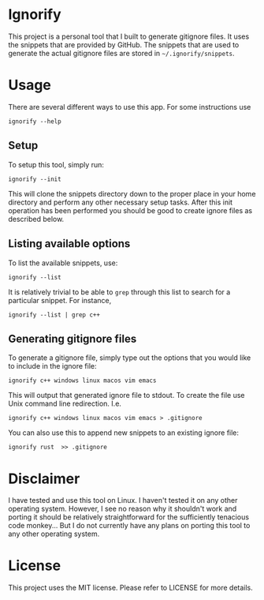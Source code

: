 Ignorify
========
This project is a personal tool that I built to generate gitignore files. It 
uses the snippets that are provided by GitHub. The snippets that are used to 
generate the actual gitignore files are stored in `~/.ignorify/snippets`. 

# Usage
There are several different ways to use this app. For some instructions use 
```
ignorify --help
```

## Setup
To setup this tool, simply run: 
```
ignorify --init
```
This will clone the snippets directory down to the proper place in your home directory
and perform any other necessary setup tasks. After this init operation has been performed
you should be good to create ignore files as described below.

## Listing available options
To list the available snippets, use: 
```
ignorify --list
```

It is relatively trivial to be able to `grep` through this list to search 
for a particular snippet. For instance, 
```
ignorify --list | grep c++
```

## Generating gitignore files
To generate a gitignore file, simply type out the options that you would 
like to include in the ignore file: 
```
ignorify c++ windows linux macos vim emacs 
```

This will output that generated ignore file to stdout. To create the file 
use Unix command line redirection. I.e. 
```
ignorify c++ windows linux macos vim emacs > .gitignore
```

You can also use this to append new snippets to an existing ignore file: 
```
ignorify rust  >> .gitignore 
```

# Disclaimer
I have tested and use this tool on Linux. I haven't tested it on any other operating 
system. However, I see no reason why it shouldn't work and porting it should be relatively
straightforward for the sufficiently tenacious code monkey... But I do not currently have any plans 
on porting this tool to any other operating system. 

# License
This project uses the MIT license. Please refer to LICENSE for more details. 

